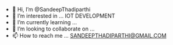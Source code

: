 - 👋 Hi, I’m @SandeepThadiparthi
- 👀 I’m interested in ... IOT DEVELOPMENT
- 🌱 I’m currently learning ... 
- 💞️ I’m looking to collaborate on ...
- 📫 How to reach me ... SANDEEPTHADIPARTHI@GMAIL.COM

<!---
SandeepThadiparthi/SandeepThadiparthi is a ✨ special ✨ repository because its `README.md` (this file) appears on your GitHub profile.
You can click the Preview link to take a look at your changes.
--->
